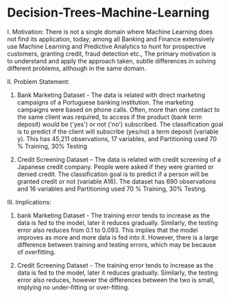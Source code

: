 # Decision-Trees-Machine-Learning

I. Motivation: There is not a single domain where Machine Learning does not find its application, today; among all Banking and Finance extensively use Machine Learning and Predictive Analytics to hunt for prospective customers, granting credit, fraud detection etc., The primary motivation is to understand and apply the approach taken, subtle differences in solving different problems, although in the same domain.

II. Problem Statement:

1. Bank Marketing Dataset - The data is related with direct marketing campaigns of a Portuguese banking institution. The marketing campaigns were based on phone calls. Often, more than one contact to the same client was required, to access if the product (bank term deposit) would be ('yes') or not ('no') subscribed. The classification goal is to predict if the client will subscribe (yes/no) a term deposit (variable y). This has 45,211 observations, 17 variables, and Partitioning used 70 % Training, 30% Testing

2. Credit Screening Dataset – The data is related with credit screening of a Japanese credit company. People were asked if they were granted or denied credit. The classification goal is to predict if a person will be granted credit or not (variable A16). The dataset has 690 observations and 16 variables and Partitioning used 70 % Training, 30% Testing.

III. Implications:
1. bank Marketing Dataset - The training error tends to increase as the data is fed to the model, later it reduces gradually. Similarly, the testing error also reduces from 0.1 to 0.093. This implies that the model improves as more and more data is fed into it. However, there is a large difference between training and testing errors, which may be because of overfitting.

2. Credit Screening Dataset - The training error tends to increase as the data is fed to the model, later it reduces gradually. Similarly, the testing error also reduces, however the differences between the two is small, implying no under-fitting or over-fitting. 
